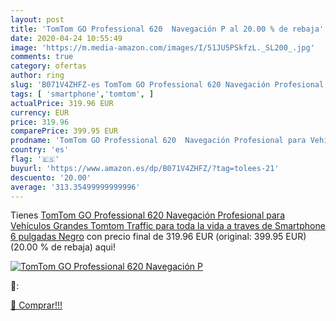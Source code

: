 ```yaml
---
layout: post
title: 'TomTom GO Professional 620  Navegación P al 20.00 % de rebaja'
date: 2020-04-24 10:55:49
image: 'https://m.media-amazon.com/images/I/51JU5PSkfzL._SL200_.jpg'
comments: true
category: ofertas
author: ring
slug: 'B071V4ZHFZ-es TomTom GO Professional 620 Navegación Profesional para...'
tags: [ 'smartphone','tomtom', ]
actualPrice: 319.96 EUR
currency: EUR
price: 319.96
comparePrice: 399.95 EUR
prodname: 'TomTom GO Professional 620  Navegación Profesional para Vehículos Grandes  Tomtom Traffic para toda la vida a traves de Smartphone  6 pulgadas   Negro'
country: 'es'
flag: '🇪🇸'
buyurl: 'https://www.amazon.es/dp/B071V4ZHFZ/?tag=tolees-21'
descuento: '20.00'
average: '313.35499999999996'
---
```


Tienes [TomTom GO Professional 620  Navegación Profesional para Vehículos Grandes  Tomtom Traffic para toda la vida a traves de Smartphone  6 pulgadas   Negro](https://www.amazon.es/dp/B071V4ZHFZ/?tag=tolees-21) con precio final de  319.96 EUR (original: 399.95 EUR) (20.00 %  de rebaja) aqui!

[![TomTom GO Professional 620  Navegación P](https://m.media-amazon.com/images/I/51JU5PSkfzL._SL200_.jpg)](https://www.amazon.es/dp/B071V4ZHFZ/?tag=tolees-21)

🔎:


[🛒 Comprar!!!](https://www.amazon.es/dp/B071V4ZHFZ/?tag=tolees-21)
